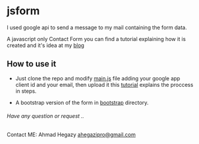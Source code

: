 # jsform
I used google api to send a message to my mail containing the form data.

A javascript only Contact Form you can find a tutorial explaining how it is created and it's idea at my [blog](https://ahegazy.github.io)


## How to use it
- Just clone the repo and modify [main.js](js/main.js) file adding your google app client id and your email, then upload it
this [tutorial](https://ahegazy.github.io/blog/how-to-create-a-javascript-only-contact-form.html) explains the proccess in steps.

- A bootstrap version of the form in [bootstrap](bootstrap) directory.

###### Have any question or request .. 
Contact ME: Ahmad Hegazy <ahegazipro@gmail.com>
